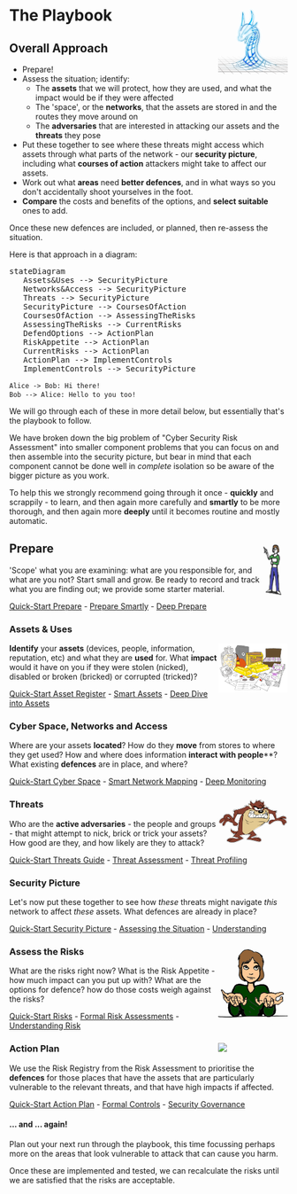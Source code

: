 
<script type="module">
	import mermaid from 'https://cdn.jsdelivr.net/npm/mermaid@10/dist/mermaid.esm.min.mjs';
	mermaid.initialize({
		startOnLoad: true
	});
</script>

# <img style="float: right; width: 25%" src="about/CoolBlue.png"/>The Playbook

## Overall Approach

* Prepare!
* Assess the situation; identify:
  * The **assets** that we will protect, how they are used, and what the impact would be if they were affected
  * The 'space', or the **networks**, that the assets are stored in and the routes they move around on
  * The **adversaries** that are interested in attacking our assets and the **threats** they pose 
* Put these together to see where these threats might access which assets through what parts of the network - our **security picture**, including what **courses of action** attackers might take to affect our assets. 
* Work out what **areas** need **better defences**, and in what ways so you don't accidentally shoot yourselves in the foot.
* **Compare** the costs and benefits of the options, and **select suitable** ones to add. 

Once these new defences are included, or planned, then re-assess the situation.

Here is that approach in a diagram:

<pre class="mermaid">
stateDiagram
   Assets&Uses --> SecurityPicture
   Networks&Access --> SecurityPicture
   Threats --> SecurityPicture
   SecurityPicture --> CoursesOfAction
   CoursesOfAction --> AssessingTheRisks
   AssessingTheRisks --> CurrentRisks
   DefendOptions --> ActionPlan
   RiskAppetite --> ActionPlan
   CurrentRisks --> ActionPlan
   ActionPlan --> ImplementControls
   ImplementControls --> SecurityPicture
</pre>

```puml
Alice -> Bob: Hi there!
Bob --> Alice: Hello to you too!
```


We will go through each of these in more detail below, but essentially that's the playbook to follow. 

We have broken down the big problem of "Cyber Security Risk Assessment" into smaller component problems that you can focus on and then assemble into the security picture, but bear in mind that each component cannot be done well in *complete* isolation so be aware of the bigger picture as you work.

To help this we strongly recommend going through it once - **quickly** and scrappily - to learn, and then again more carefully and **smartly** to be more thorough, and then again more **deeply** until it becomes routine and mostly automatic.

## Prepare<img style="float: right; width: 10%" src="PreparingPerson.png"/>

'Scope' what you are examining: what are you responsible for, and what are you not? Start small and grow.  Be ready to record and track what you are finding out; we provide some starter material. 

[Quick-Start Prepare](quick/Prepare.md) - [Prepare Smartly](smart/Prepare.md) - [Deep Prepare](deep/Prepare.md)

### Assets & Uses

<img style="float: right; width: 25%" src="./Asset.png"/>**Identify** your **assets** (devices, people, information, reputation, etc)  and what they are **used** for.  What **impact** would it have on you if they were stolen (nicked), disabled or broken (bricked) or corrupted (tricked)?  

[Quick-Start Asset Register](quick/Assets.md) - [Smart Assets](smart/Assets.md)  - [Deep Dive into Assets](deep/Assets.md)

### Cyber Space, Networks and Access

Where are your assets **located**? How do they **move** from stores to where they get used?  How and where does information **interact with people****?  What existing **defences** are in place, and where?

[Quick-Start Cyber Space](quick/Networks.md)  - [Smart Network Mapping](smart/Networks.md) - [Deep Monitoring](deep/Networks.md) 

### <img src="Threats.png" style="float:right; width:25%"/>Threats

Who are the **active adversaries** - the people and groups - that might attempt to nick, brick or trick your assets?  How good are they, and how likely are they to attack?

[Quick-Start Threats Guide](quick/Threats.md) - [Threat Assessment](smart/Threats.md) - [Threat Profiling](deep/Threats.md)

### Security Picture

Let's now put these together to see how *these* threats might navigate *this* network to affect *these* assets.  What defences are already in place?

[Quick-Start Security Picture](quick/SecurityPicture.md) - [Assessing the Situation](smart/SecurityPicture.md) - [Understanding](deep/SecurityPicture.md)  

### <img src="BalancingRisk.png" style="float:right; width:25%"/>Assess the Risks

What are the risks right now? What is the Risk Appetite - how much impact can you put up with? What are the options for defence? how do those costs weigh against the risks?

[Quick-Start Risks](quick/AssessRisks.md) - [Formal Risk Assessments](smart/AssessRisks.md) - [Understanding Risk](deep/AssessRisks.md)

### <img src="ActionPlan.png" style="float:right; width:25%"/>Action Plan

We use the Risk Registry from the Risk Assessment to prioritise the **defences** for those places that have the assets that are particularly vulnerable to the relevant threats, and that have high impacts if affected. 

[Quick-Start Action Plan](quick/ActionPlan.md) - [Formal Controls](smart/ActionPlan.md) - [Security Governance](deep/ActionPlan.md)

#### ... and ... again!

Plan out your next run through the playbook, this time focussing perhaps more on the areas that look vulnerable to attack that can cause you harm. 

Once these are implemented and tested, we can recalculate the risks until we are satisfied that the risks are acceptable.  

